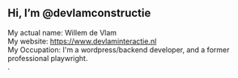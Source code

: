 <h2> Hi, I’m @devlamconstructie </h2>

My actual name: Willem de Vlam<br>
My website: <a href="www.devlaminteractie.nl" target="_blank" rel="details" alt="visit my website at www.devlaminteractie.nl" title="visit my website at www.devlaminteractie.nl" >https://www.devlaminteractie.nl</a></br>
My Occupation: I'm a wordpress/backend developer, and a former professional playwright.</br> . </br>

<h2></h2>


